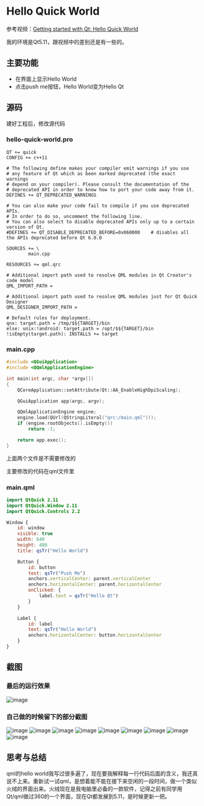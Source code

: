 # Hello Quick World

参考视频：[Getting started with Qt: Hello Quick World](https://www.youtube.com/watch?v=nepoVgVvWEI)

我的环境是Qt5.11，跟视频中的差别还是有一些的。

## 主要功能

- 在界面上显示Hello World
- 点击push me按钮，Hello World变为Hello Qt

## 源码

建好工程后，修改源代码

### hello-quick-world.pro

```
QT += quick
CONFIG += c++11

# The following define makes your compiler emit warnings if you use
# any feature of Qt which as been marked deprecated (the exact warnings
# depend on your compiler). Please consult the documentation of the
# deprecated API in order to know how to port your code away from it.
DEFINES += QT_DEPRECATED_WARNINGS

# You can also make your code fail to compile if you use deprecated APIs.
# In order to do so, uncomment the following line.
# You can also select to disable deprecated APIs only up to a certain version of Qt.
#DEFINES += QT_DISABLE_DEPRECATED_BEFORE=0x060000    # disables all the APIs deprecated before Qt 6.0.0

SOURCES += \
        main.cpp

RESOURCES += qml.qrc

# Additional import path used to resolve QML modules in Qt Creator's code model
QML_IMPORT_PATH =

# Additional import path used to resolve QML modules just for Qt Quick Designer
QML_DESIGNER_IMPORT_PATH =

# Default rules for deployment.
qnx: target.path = /tmp/$${TARGET}/bin
else: unix:!android: target.path = /opt/$${TARGET}/bin
!isEmpty(target.path): INSTALLS += target

```

### main.cpp

```c++
#include <QGuiApplication>
#include <QQmlApplicationEngine>

int main(int argc, char *argv[])
{
    QCoreApplication::setAttribute(Qt::AA_EnableHighDpiScaling);

    QGuiApplication app(argc, argv);

    QQmlApplicationEngine engine;
    engine.load(QUrl(QStringLiteral("qrc:/main.qml")));
    if (engine.rootObjects().isEmpty())
        return -1;

    return app.exec();
}

```

上面两个文件是不需要修改的

主要修改的代码在qml文件里

### main.qml

```qml
import QtQuick 2.11
import QtQuick.Window 2.11
import QtQuick.Controls 2.2

Window {
    id: window
    visible: true
    width: 640
    height: 480
    title: qsTr("Hello World")

    Button {
        id: button
        text: qsTr("Push Me")
        anchors.verticalCenter: parent.verticalCenter
        anchors.horizontalCenter: parent.horizontalCenter
        onClicked: {
            label.text = qsTr("Hello Qt")
        }
    }

    Label {
        id: label
        text: qsTr("Hello World")
        anchors.horizontalCenter: button.horizontalCenter
    }
}

```

## 截图

### 最后的运行效果

![image](http://oh913j3dl.bkt.clouddn.com//qml/hello_quick_world/0.gif)

### 自己做的时候留下的部分截图

![image](http://oh913j3dl.bkt.clouddn.com//qml/hello_quick_world/0.png)
![image](http://oh913j3dl.bkt.clouddn.com//qml/hello_quick_world/1.png)
![image](http://oh913j3dl.bkt.clouddn.com//qml/hello_quick_world/2.png)
![image](http://oh913j3dl.bkt.clouddn.com//qml/hello_quick_world/3.png)
![image](http://oh913j3dl.bkt.clouddn.com//qml/hello_quick_world/4.png)
![image](http://oh913j3dl.bkt.clouddn.com//qml/hello_quick_world/5.png)
![image](http://oh913j3dl.bkt.clouddn.com//qml/hello_quick_world/6.png)
![image](http://oh913j3dl.bkt.clouddn.com//qml/hello_quick_world/7.png)
![image](http://oh913j3dl.bkt.clouddn.com//qml/hello_quick_world/8.png)

## 思考与总结

qml的hello world我写过很多遍了，现在要我解释每一行代码后面的含义，我还真说不上来。重新试一试qml，是想着能不能在接下来空闲的一段时间，做一个类似火绒的界面出来。火绒现在是我电脑里必备的一款软件，记得之前有同学用Qt/qml做过360的一个界面，现在Qt都发展到5.11，是时候更新一把。